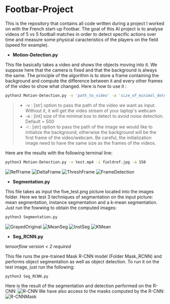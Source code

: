 # Footbar-Project

This is the repository that contains all code written during a project I worked on with the French start-up Footbar. The goal of this AI project is to analyse videos of 5 vs 5 football matches in order to detect specific actions over time and measure some physical caracteristics of the players on the field (speed for example).

* __Motion-Detection.py__

This file basically takes a video and shows the objects moving into it. We suppose here that the camera is fixed and that the background is always the same. The principle of the algorithm is to store a frame containing the background and compute the difference between it and every other frames of the video to show what changed. Here is how to use it : 
```bash
python3 Motion-Detection.py -v 'path_to_video' -a 'size_of_minimal_detected_box' -i 'path_to_initalization_image'
```
>* -v : [str] option to pass the path of the video we want as input. Without it, it will get the video stream of your laptop's webcam
>* -a : [int] size of the minimal box to detect to avoid noise detection. Default = 500
>* -i : [str] option to pass the path of the image we would like to initialize the background; otherwise the background will be the first frame of the video/webcam. Be careful, the initialization image need to have the same size as the frames of the videos.

Here are the results with the following terminal line:
```bash
python3 Motion-Detection.py -v test.mp4 -i fieldref.jpg -a 150
```
![RefFrame](/images/fieldref.jpg)
![DeltaFrame](/images/MD_delta.jpg)
![ThreshFrame](/images/MD_thresh.jpg)
![FrameDetection](/images/MD_frame.jpg)


* __Segmentation.py__

This file takes as input the five_test.png picture located into the images folder. Here we test 3 techniques of segmentation on the input picture: mean segmentation, instance segmentation and a k-mean segmentation. Just run the fowwing to obtain the computed images:
```bash
python3 Segmentation.py
```
![GrayedOriginal](/images/initial_image.jpg "Original grayed frame of the video")
![MeanSeg](/images/mean_seg_gray.jpg "Mean Segmentation on the original frame")
![InstSeg](/images/instance_seg_gray.jpg "Instance Segmentation on the original frame")
![KMean](/images/kmean_seg.jpg "K-Mean Segmentation on the original frame")

* __Seg_RCNN.py__

*tensorflow version < 2 required*

This file runs the pre-trained Mask R-CNN model (Folder Mask_RCNN) and performs object segmentation as well as object detection. To run it on the test image, just run the following:
```bash
python3 Seg_RCNN.py
```
Here is the result of the segmentation and detection performed on the R-CNN:
![R-CNN](/images/R-CNN_seg.png "Segmentation and object detection by R-CNN")
We have also access to the masks computed by the R-CNN:
![R-CNNMask](/images/mask0.png "Example of a mask computed by R-CNN")


